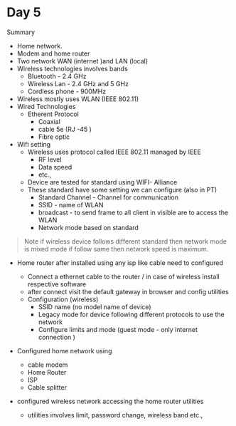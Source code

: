 # Day 5
Summary
- Home network.
- Modem and home router
- Two network WAN (internet )and LAN (local)
- Wireless technologies involves bands
    - Bluetooth - 2.4 GHz
    - Wireless Lan - 2.4 GHz and 5 GHz
    - Cordless phone - 900MHz
- Wireless mostly uses WLAN (IEEE 802.11)
- Wired Technologies
    - Etherent Protocol
        - Coaxial
        - cable 5e (RJ -45 )
        - Fibre optic
- Wifi setting
    - Wireless uses protocol called IEEE 802.11 managed by IEEE
        - RF level
        - Data speed
        - etc.,
    - Device are tested  for standard  using WIFI- Alliance
    - These standard have some setting we can configure (also in PT)
        - Standard Channel - Channel for communication
        - SSID - name of WLAN
        - broadcast - to send frame to all client in visible are to access the WLAN
        - Network mode based on standard

> Note if wireless device follows different standard then network mode is mixed mode
if follow same then network speed is maximum.

- Home router after installed using any isp like cable need to configured
    - Connect a ethernet cable to the router / in case of wireless install respective software
    - after connect visit the default gateway in browser and config utilities
    - Configuration (wireless)
        - SSID name (no model name of device)
        - Legacy mode for device following different protocols to use the network
        - Configure limits and mode (guest mode - only internet connection )
    
- Configured home network using
    - cable modem
    - Home Router
    - ISP
    - Cable splitter
- configured wireless network accessing the home router utilities 
    - utilities involves limit, password change, wireless band etc.,